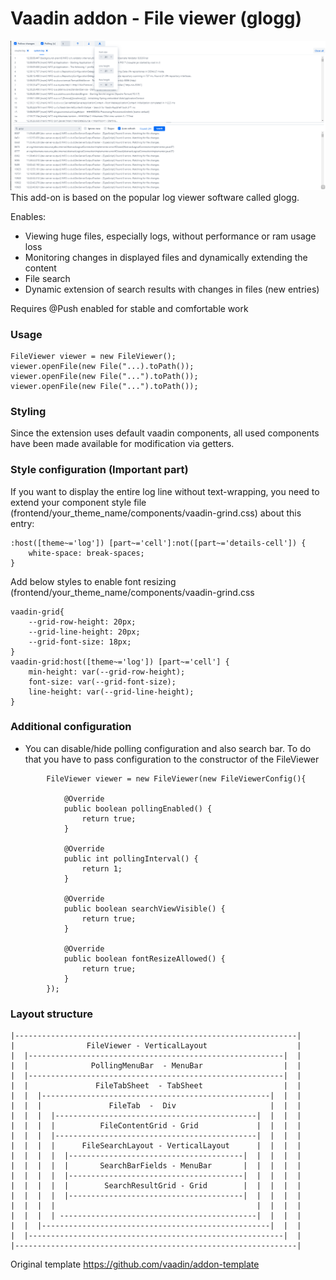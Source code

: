 # Vaadin addon - File viewer (glogg)
![img.png](img.png)
This add-on is based on the popular log viewer software called glogg.

Enables:
- Viewing huge files, especially logs, without performance or ram usage loss
- Monitoring changes in displayed files and dynamically extending the content
- File search
- Dynamic extension of search results with changes in files (new entries)

Requires @Push enabled for stable and comfortable work

### Usage
```
FileViewer viewer = new FileViewer();
viewer.openFile(new File("...).toPath());
viewer.openFile(new File("...").toPath());
viewer.openFile(new File("...").toPath());
```

### Styling

Since the extension uses default vaadin components, all used components have been made available for modification 
via getters.


### Style configuration (Important part)
If you want to display the entire log line without text-wrapping, you need to extend your 
component style file (frontend/your_theme_name/components/vaadin-grind.css) about this entry:
```
:host([theme~='log']) [part~='cell']:not([part~='details-cell']) {
    white-space: break-spaces;
}
```

Add below styles to enable font resizing
(frontend/your_theme_name/components/vaadin-grind.css
```
vaadin-grid{
    --grid-row-height: 20px;
    --grid-line-height: 20px;
    --grid-font-size: 18px;
}
vaadin-grid:host([theme~='log']) [part~='cell'] {
    min-height: var(--grid-row-height);
    font-size: var(--grid-font-size);
    line-height: var(--grid-line-height);
}

```
### Additional configuration

- You can disable/hide polling configuration and also search bar. To do that you have to pass configuration to the constructor of the FileViewer
```
        FileViewer viewer = new FileViewer(new FileViewerConfig(){

            @Override
            public boolean pollingEnabled() {
                return true;
            }

            @Override
            public int pollingInterval() {
                return 1;
            }

            @Override
            public boolean searchViewVisible() {
                return true;
            }

            @Override
            public boolean fontResizeAllowed() {
                return true;
            }
        });
```
### Layout structure

```
|---------------------------------------------------------------|
|                FileViewer - VerticalLayout                    |
|  |---------------------------------------------------------|  |
|  |              PollingMenuBar  - MenuBar                  |  |
|  |---------------------------------------------------------|  |
|  |               FileTabSheet  - TabSheet                  |  |
|  |  |---------------------------------------------------|  |  |
|  |  |               FileTab  -  Div                     |  |  |
|  |  |  |---------------------------------------------|  |  |  |
|  |  |  |          FileContentGrid - Grid             |  |  |  |
|  |  |  |---------------------------------------------|  |  |  |
|  |  |  |      FileSearchLayout - VerticalLayout      |  |  |  |
|  |  |  |  |---------------------------------------|  |  |  |  |
|  |  |  |  |       SearchBarFields - MenuBar       |  |  |  |  |
|  |  |  |  |---------------------------------------|  |  |  |  |
|  |  |  |  |        SearchResultGrid - Grid        |  |  |  |  |
|  |  |  |  |---------------------------------------|  |  |  |  |
|  |  |  |                                             |  |  |  |
|  |  |  | --------------------------------------------|  |  |  |
|  |  |---------------------------------------------------|  |  |
|  |---------------------------------------------------------|  |
|---------------------------------------------------------------|
```
Original template https://github.com/vaadin/addon-template
